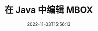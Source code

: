 ---
############################# Static ############################
layout: "auto-gen-editor"
date: 2022-11-03T15:56:13
draft: false
otherformats: doc docx docm dotx rtf xls xlsx xlsm ppt pptx pptm mobi epub html mhtml txt xml eml emlx msg

############################# Head ############################
head_title: "MBOX 编辑器 - 在 Java 中编辑 MBOX"
head_description: "如何使用几行代码在 Java 中编辑 MBOX？使用 GroupDocs 文档处理 API 编辑、更新和保存 30 多种文件格式。"

############################# Header ############################
title: "在 Java 中编辑 MBOX"
description: "使用用于 Java API 的服务器端 GroupDocs.Editor 进行有效且强大的 MBOX 编辑，无需使用 Microsoft 或 Open Office 等任何软件。"
bg_image: "https://cms.admin.containerize.com/templates/aspose/App_Themes/V3/images/bg/header1.png"
bg_overlay: false
button:
    enable: true
    icon: "fas fa-arrow-down"
    label: "下载免费试用版"
    link: "https://downloads.groupdocs.com/editor/java"

############################# SubMenu ############################
submenu:
    enable: true

    left:
        img_alt: "GroupDocs.Editor for Java"
        image: "https://cms.admin.containerize.com/templates/groupdocs/images/product-logos/90x90-noborder/groupdocs-editor-java.png"
        product: "GroupDocs.Editor"
        platform: "Java"

    middle:
        button:

            # button loop
            - link: "https://apireference.groupdocs.com/editor/java"
              text: "API 参考"

            # button loop
            - link: "https://github.com/groupdocs-editor"
              text: "代码示例"

            # button loop
            - link: "https://products.groupdocs.app/editor/family"
              text: "现场演示"

            # button loop
            - link: "https://purchase.groupdocs.com/pricing/editor/java"
              text: "价钱"

    right:
        link_download: "https://downloads.groupdocs.com/editor"
        link_learn: "https://docs.groupdocs.com/editor/java"
        link_buy: "https://purchase.groupdocs.com"

############################# About ############################
about:
    enable: true
    title: "关于 GroupDocs.Editor for Java API"
    content: |
        [GroupDocs.Editor for Java](/zh/editor/java/) API 是编辑 Microsoft Word、Excel、PowerPoint、Open Office 文档和演示文稿的正确选择。 GroupDocs.Editor 是一个独立的 API，适用于需要高性能的服务器端和后端系统。它不依赖于任何软件，如 Microsoft 或 Open Office。

############################# Steps ############################
steps:
    enable: true
    title_left: "在 Java 中编辑 MBOX 的步骤"
    content_left: |
        [GroupDocs.Editor for Java](/zh/editor/java/) 为开发人员提供了一种使用几行代码编辑 MBOX 文件的简单直接的方法。
        * 使用强制文件路径或字节流创建 `Editor` 类的实例并加载 MBOX 文件
        * 为 MBOX 文件格式创建和设置 `EmailEditOptions` 类实例
        * 调用 `Editor.Edit()` 方法并获得 HTML 格式的 MBOX 文档，该文档可以使用任何所见即所得的编辑器轻松编辑。
        * 调用 `Editor.Save()` 方法并使用 `EmailSaveOptions` 类保存编辑的 MBOX 文件

        
    title_right: "系统要求"
    content_right: |
        使用 GroupDocs.Editor for Java API 进行基本文档编辑可以通过几个简单的步骤来完成。所有主要平台和操作系统都支持我们的 API。在执行以下代码之前，请确保您的系统上安装了以下先决条件。

        * 操作系统：Microsoft Windows、Linux、MacOS
        * 开发环境：NetBeans, IntelliJ IDEA, Eclipse
        * 构架: Java 7 (1.7) and above
        * 获取从 [Maven](https://repository.groupdocs.com/editor/) 下载的最新版本 GroupDocs.Editor for Java
        
    code: |        
        ```java
        // Load the MBOX file into Editor
        Editor editor = new Editor("source.mbox");

        // Create and adjust the edit options
        EmailEditOptions editOptions = new EmailEditOptions();

        // Open input MBOX document for edit — obtain an intermediate document, that can be edited
        EditableDocument beforeEdit = editor.edit(editOptions);

        // Grab MBOX document content and associated resources from editable document
        string content = beforeEdit.getEmbeddedHtml();

        // Send the content to WYSIWYG-editor, edit it there, and send edited content back to the server-side
        // This step simulates a such operation
        string updatedContent = content.replace("project", "Edited project");

        // Grab edited content and resources from WYSIWYG-editor and create a new EditableDocument instance from it
        EditableDocument afterEdit = EditableDocument.fromMarkup(updatedContent, null);

        // Create a save options
        EmailSaveOptions saveOptions = new EmailSaveOptions();

        // Save edited MBOX document to the file
        editor.save(afterEdit, "edited.mbox", saveOptions);
        ```
        
############################# Demos ############################
demos:
    enable: true
    title: "MBOX 编辑器现场演示"
    content: |
        立即访问 [GroupDocs.Editor 现场演示](https://products.groupdocs.app/editor/family) 网站编辑 MBOX。
        现场演示有以下好处
        
############################# More Formats ############################
more_formats:
    enable: true
    title: "其他支持的编辑器"
    content: |
        您还可以编辑其他文件格式。请参阅下面的完整列表。


############################# Back to top ###############################
back_to_top:
    enable: true
---